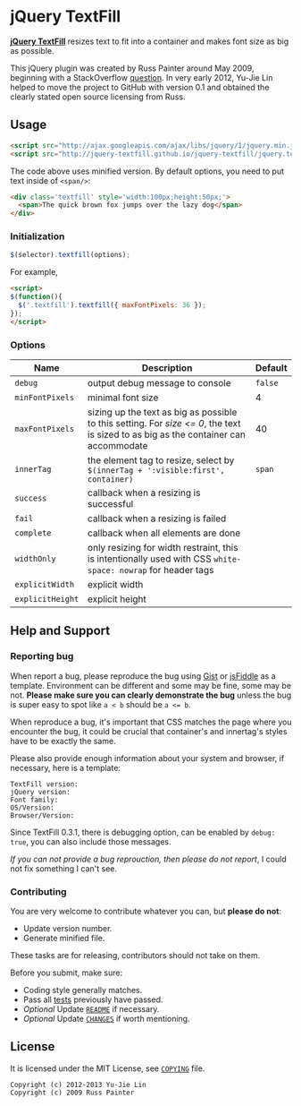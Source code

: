 jQuery TextFill
===============

**[jQuery TextFill][index]** resizes text to fit into a container and makes font size as big as possible.

This jQuery plugin was created by Russ Painter around May 2009, beginning with a StackOverflow [question][soq]. In very early 2012, Yu-Jie Lin helped to move the project to GitHub with version 0.1 and obtained the clearly stated open source licensing from Russ.

[soq]: http://stackoverflow.com/questions/687998/auto-size-dynamic-text-to-fill-fixed-size-container
[index]: http://jquery-textfill.github.io/jquery-textfill/index.html

Usage
-----

```html
<script src="http://ajax.googleapis.com/ajax/libs/jquery/1/jquery.min.js"></script>
<script src="http://jquery-textfill.github.io/jquery-textfill/jquery.textfill.min.js"></script>
```

The code above uses minified version. By default options, you need to put text inside of `<span/>`:

```html
<div class='textfill' style='width:100px;height:50px;'>
  <span>The quick brown fox jumps over the lazy dog</span>
</div>
```

### Initialization

```js
$(selector).textfill(options);
```

For example,

```html
<script>
$(function(){
  $('.textfill').textfill({ maxFontPixels: 36 });
});
</script>
```

### Options

Name | Description | Default
--- | --- | ---
`debug` | output debug message to console | `false`
`minFontPixels` | minimal font size | 4
`maxFontPixels` | sizing up the text as big as possible to this setting. For *size <= 0*, the text is sized to as big as the container can accommodate | 40
`innerTag` | the element tag to resize, select by `$(innerTag + ':visible:first', container)` | `span`
`success` | callback when a resizing is successful
`fail` | callback when a resizing is failed
`complete` | callback when all elements are done
`widthOnly` | only resizing for width restraint, this is intentionally used with CSS `white-space: nowrap` for header tags
`explicitWidth` | explicit width
`explicitHeight` | explicit height

Help and Support
----------------

### Reporting bug

When report a bug, please reproduce the bug using [Gist][] or [jsFiddle][] as a template. Environment can be different and some may be fine, some may be not. **Please make sure you can clearly demonstrate the bug** unless the bug is super easy to spot like `a < b` should be `a <= b`.

When reproduce a bug, it's important that CSS matches the page where you encounter the bug, it could be crucial that container's and innertag's styles have to be exactly the same.

Please also provide enough information about your system and browser, if necessary, here is a template:

    TextFill version:
    jQuery version:
    Font family:
    OS/Version:
    Browser/Version:

Since TextFill 0.3.1, there is debugging option, can be enabled by `debug: true`, you can also include those messages.

[Gist]: https://gist.github.com/4650697
[jsFiddle]: http://jsfiddle.net/livibetter/3gMFG/

*If you can not provide a bug reprouction, then please do not report*, I could not fix something I can't see.

### Contributing

You are very welcome to contribute whatever you can, but **please do not**:

* Update version number.
* Generate minified file.

These tasks are for releasing, contributors should not take on them.

Before you submit, make sure:

* Coding style generally matches.
* Pass all [tests][] previously have passed.
* *Optional* Update [`README`](README.mkd) if necessary.
* *Optional* Update [`CHANGES`](CHANGES.mkd) if worth mentioning.

[tests]: http://jquery-textfill.github.io/jquery-textfill/tests.html

License
-------

It is licensed under the MIT License, see [`COPYING`](COPYING) file.

    Copyright (c) 2012-2013 Yu-Jie Lin
    Copyright (c) 2009 Russ Painter
